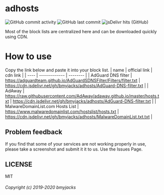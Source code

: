 # adhosts
![GitHub commit activity](https://img.shields.io/github/commit-activity/m/bmyjacks/adhosts?label=commit&logo=github&style=for-the-badge)
![GitHub last commit](https://img.shields.io/github/last-commit/bmyjacks/adhosts?logo=github&style=for-the-badge)
![jsDelivr hits (GitHub)](https://img.shields.io/jsdelivr/gh/hw/bmyjacks/adhosts?color=green&label=downloads&logo=jsDelivr&style=for-the-badge)

Most of the block lists are centralized here and can be downloaded quickly using CDN.

# How to use
Copy the link below and paste it into your block list.
| name | official link | cdn link |
| ---- | ------------- | -------- |
| AdGuard DNS filter | https://adguardteam.github.io/AdGuardSDNSFilter/Filters/filter.txt | https://cdn.jsdelivr.net/gh/bmyjacks/adhosts/AdGuard-DNS-filter.txt |
| AdAway | https://raw.githubusercontent.com/AdAway/adaway.github.io/master/hosts.txt | https://cdn.jsdelivr.net/gh/bmyjacks/adhosts/AdGuard-DNS-filter.txt |
| MalwareDomainList.com Hosts List | https://www.malwaredomainlist.com/hostslist/hosts.txt | https://cdn.jsdelivr.net/gh/bmyjacks/adhosts/MalwareDomainList.txt.txt |

## Problem feedback
If you find that some of your services are not working properly in use, please take a screenshot and submit it it to us. Use the Issues Page.

## LICENSE
MIT

###### Copyright (c) 2019-2020 bmyjacks

